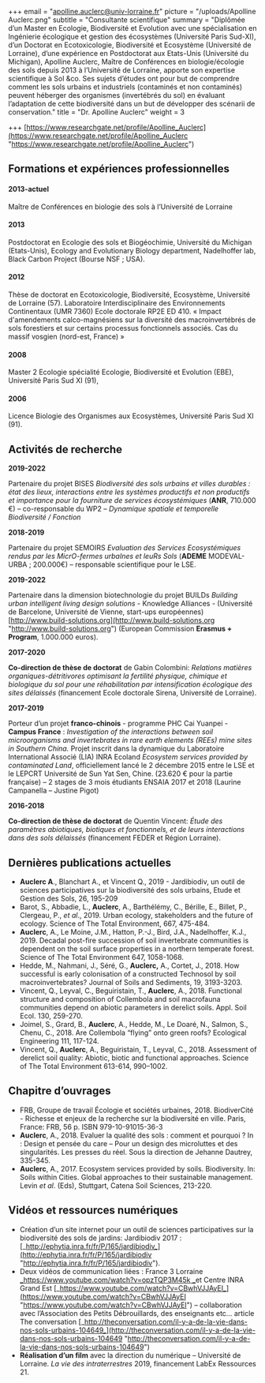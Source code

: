 +++
email = "apolline.auclerc@univ-lorraine.fr"
picture = "/uploads/Apolline Auclerc.png"
subtitle = "Consultante scientifique"
summary = "Diplômée d’un Master en Ecologie, Biodiversité et Evolution avec une spécialisation en Ingénierie écologique et gestion des écosystèmes (Université Paris Sud-XI), d’un Doctorat en Ecotoxicologie, Biodiversité et Ecosystème (Université de Lorraine), d’une expérience en Postdoctorat aux Etats-Unis (Université du Michigan), Apolline Auclerc, Maître de Conférences en biologie/écologie des sols depuis 2013 à l’Université de Lorraine, apporte son expertise scientifique à Sol &co. Ses sujets d’études ont pour but de comprendre comment les sols urbains et industriels (contaminés et non contaminés) peuvent héberger des organismes (invertébrés du sol) en évaluant l’adaptation de cette biodiversité dans un but de développer des scénarii de conservation."
title = "Dr. Apolline Auclerc"
weight = 3

+++
[https://www.researchgate.net/profile/Apolline_Auclerc](https://www.researchgate.net/profile/Apolline_Auclerc "https://www.researchgate.net/profile/Apolline_Auclerc")

## Formations et expériences professionnelles

#### 2013-actuel

Maître de Conférences en biologie des sols à l’Université de Lorraine

#### 2013

Postdoctorat en Ecologie des sols et Biogéochimie, Université du Michigan (Etats-Unis), Ecology and Evolutionary Biology department, Nadelhoffer lab, Black Carbon Project (Bourse NSF ; USA).

#### 2012

Thèse de doctorat en Ecotoxicologie, Biodiversité, Ecosystème, Université de Lorraine (57). Laboratoire Interdisciplinaire des Environnements Continentaux (UMR 7360) Ecole doctorale RP2E ED 410. « Impact d'amendements calco-magnésiens sur la diversité des macroinvertébrés de sols forestiers et sur certains processus fonctionnels associés. Cas du massif vosgien (nord-est, France) »

#### 2008

Master 2 Ecologie spécialité Ecologie, Biodiversité et Evolution (EBE), Université Paris Sud XI (91),

#### 2006

Licence Biologie des Organismes aux Ecosystèmes, Université Paris Sud XI (91).

## Activités de recherche

**2019-2022**

Partenaire du projet BISES _Biodiversité des sols urbains et villes durables : état des lieux, interactions entre les systèmes productifs et non productifs et importance pour la fourniture de services écosystémiques_ (**ANR**, 710.000 €) – co-responsable du WP2 – _Dynamique spatiale et temporelle Biodiversité / Fonction_

**2018-2019**

Partenaire du projet SEMOIRS _Evaluation des Services Ecosystémiques rendus par les MicrO-fermes urbaInes et leuRs Sols_ (**ADEME** MODEVAL-URBA ; 200.000€) – responsable scientifique pour le LSE.

**2019-2022**

Partenaire dans la dimension biotechnologie du projet BUILDs _Building urban intelligent living design solutions_ - Knowledge Alliances - (Université de Barcelone, Université de Vienne, start-ups européennes) [http://www.build-solutions.org](http://www.build-solutions.org "http://www.build-solutions.org") (European Commission **Erasmus + Program**, 1.000.000 euros).

**2017-2020**

**Co-direction de thèse de doctorat** de Gabin Colombini: _Relations matières organiques-détritivores optimisant la fertilité physique, chimique et biologique du sol pour une réhabilitation par intensification écologique des sites délaissés_ (financement Ecole doctorale Sirena, Université de Lorraine).

**2017-2019**

Porteur d’un projet **franco-chinois** - programme PHC Cai Yuanpei - **Campus France** : _Investigation of the interactions between soil microorganisms and invertebrates in rare earth elements (REEs) mine sites in Southern China._ Projet inscrit dans la dynamique du Laboratoire International Associé (LIA) INRA Ecoland _Ecosystem services provided by contaminated Land_, officiellement lancé le 2 décembre 2015 entre le LSE et le LEPCRT Université de Sun Yat Sen, Chine. (23.620 € pour la partie française) – 2 stages de 3 mois étudiants ENSAIA 2017 et 2018 (Laurine Campanella – Justine Pigot)

**2016-2018**

**Co-direction de thèse de doctorat** de Quentin Vincent: _Étude des paramètres abiotiques, biotiques et fonctionnels, et de leurs interactions dans des sols délaissés_ (financement FEDER et Région Lorraine).

## Dernières publications actuelles

* **Auclerc A**., Blanchart A., et Vincent Q., 2019 - Jardibiodiv, un outil de sciences participatives sur la biodiversité des sols urbains, Etude et Gestion des Sols, 26, 195-209
* Barot, S., Abbadie, L., **Auclerc**, A., Barthélémy, C., Bérille, E., Billet, P., Clergeau, P., _et al_., 2019. Urban ecology, stakeholders and the future of ecology. Science of The Total Environment, 667, 475-484.
* **Auclerc**, A., Le Moine, J.M., Hatton, P.-J., Bird, J.A., Nadelhoffer, K.J., 2019. Decadal post-fire succession of soil invertebrate communities is dependent on the soil surface properties in a northern temperate forest. Science of The Total Environment 647, 1058-1068.
* Hedde, M., Nahmani, J., Séré, G., **Auclerc,** A., Cortet, J., 2018. How successful is early colonisation of a constructed Technosol by soil macroinvertebrates? Journal of Soils and Sediments, 19, 3193-3203.
* Vincent, Q., Leyval, C., Beguiristain, T., **Auclerc**, A., 2018. Functional structure and composition of Collembola and soil macrofauna communities depend on abiotic parameters in derelict soils. Appl. Soil Ecol. 130, 259-270.
* Joimel, S., Grard, B., **Auclerc**, A., Hedde, M., Le Doaré, N., Salmon, S., Chenu, C., 2018. Are Collembola “flying” onto green roofs? Ecological Engineering 111, 117-124.
* Vincent, Q., **Auclerc**, A., Beguiristain, T., Leyval, C., 2018. Assessment of derelict soil quality: Abiotic, biotic and functional approaches. Science of The Total Environment 613-614, 990–1002.

## Chapitre d’ouvrages

* FRB, Groupe de travail Écologie et sociétés urbaines, 2018. BiodiverCité - Richesse et enjeux de la recherche sur la biodiversité en ville. Paris, France: FRB, 56 p. ISBN 979-10-91015-36-3
* **Auclerc**, A., 2018. Evaluer la qualité des sols : comment et pourquoi ? In : Design et pensée du care – Pour un design des microluttes et des singularités. Les presses du réel. Sous la direction de Jehanne Dautrey, 335-345.
* **Auclerc**, A., 2017. Ecosystem services provided by soils. Biodiversity. In: Soils within Cities. Global approaches to their sustainable management. Levin _et al_. (Eds), Stuttgart, Catena Soil Sciences, 213-220.

## Vidéos et ressources numériques

* Création d’un site internet pour un outil de sciences participatives sur la biodiversité des sols de jardins: Jardibiodiv 2017 : [_http://ephytia.inra.fr/fr/P/165/jardibiodiv_](http://ephytia.inra.fr/fr/P/165/jardibiodiv "http://ephytia.inra.fr/fr/P/165/jardibiodiv").
* Deux vidéos de communication liées : France 3 Lorraine [_https://www.youtube.com/watch?v=opzTQP3M45k _](https://www.youtube.com/watch?v=opzTQP3M45k "https://www.youtube.com/watch?v=opzTQP3M45k")et Centre INRA Grand Est [_https://www.youtube.com/watch?v=CBwhVJJAyEI_](https://www.youtube.com/watch?v=CBwhVJJAyEI "https://www.youtube.com/watch?v=CBwhVJJAyEI") – collaboration avec l’Association des Petits Débrouillards, des enseignants etc… article The conversation [_http://theconversation.com/il-y-a-de-la-vie-dans-nos-sols-urbains-104649_](http://theconversation.com/il-y-a-de-la-vie-dans-nos-sols-urbains-104649 "http://theconversation.com/il-y-a-de-la-vie-dans-nos-sols-urbains-104649")
* **Réalisation d’un film** avec la direction du numérique – Université de Lorraine. _La vie des intraterrestres_ 2019, financement LabEx Ressources 21.
